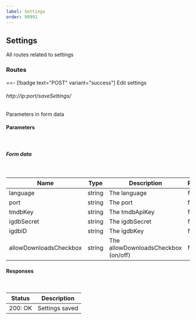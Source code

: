 ```yaml
---
label: Settings
order: 99991
---
```


## Settings

All routes related to settings

### Routes

==- [!badge text="POST" variant="success"] Edit settings

###### http://ip:port/saveSettings/

Parameters in form data

#### Parameters
<br>

##### Form data
<br>

| Name | Type | Description | Required |
| ---- | ---- | ----------- | -------- |
| language | string | The language | false |
| port | string | The port | false |
| tmdbKey | string | The tmdbApiKey | false |
| igdbSecret | string | The igdbSecret | false |
| igdbID | string | The igdbKey | false |
| allowDownloadsCheckbox | string | The allowDownloadsCheckbox (on/off) | false |

#### Responses
<br>

| Status | Description |
| ------ | ----------- |
| 200: OK | Settings saved |